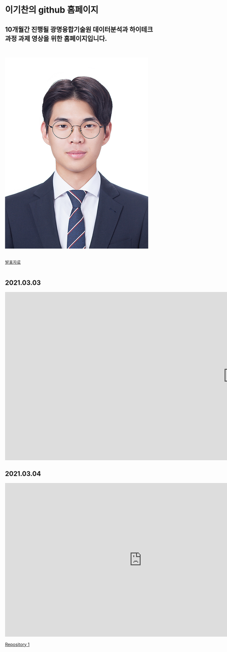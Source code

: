 # 이기찬의 github 홈페이지​

## 10개월간 진행될 광명융합기술원 데이터분석과 하이테크 과정 과제 영상을 위한 홈페이지입니다.
​

<img src="2160340102_이기찬.jpg.jpg"/><br> ​

[발표자료](/project.pptx)<br>​

## 2021.03.03 ​

<iframe width="1519" height="554" src="https://www.youtube.com/embed/28oY5sACFgc" frameborder="0" allow="accelerometer; autoplay; clipboard-write; encrypted-media; gyroscope; picture-in-picture" allowfullscreen></iframe>

## 2021.03.04

<iframe width="900" height="506" src="https://www.youtube.com/embed/oEaQXdLBPCY" frameborder="0" allow="accelerometer; autoplay; clipboard-write; encrypted-media; gyroscope; picture-in-picture" allowfullscreen></iframe>

[Repository 1](https://{github-id}.github.io/{repository-name}) 
